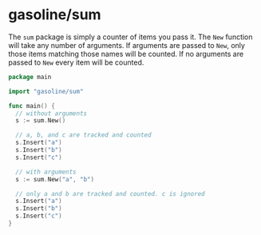 # gasoline/sum

The `sum` package is simply a counter of items you pass it. The `New` function
will take any number of arguments. If arguments are passed to `New`, only those
items matching those names will be counted. If no arguments are passed to `New`
every item will be counted.

```go
package main

import "gasoline/sum"

func main() {
  // without arguments
  s := sum.New()

  // a, b, and c are tracked and counted
  s.Insert("a")
  s.Insert("b")
  s.Insert("c")

  // with arguments
  s := sum.New("a", "b")

  // only a and b are tracked and counted. c is ignored
  s.Insert("a")
  s.Insert("b")
  s.Insert("c")
}
```
